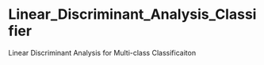 # Linear_Discriminant_Analysis_Classifier
Linear Discriminant Analysis for Multi-class Classificaiton
